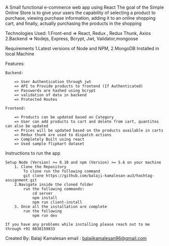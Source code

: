 A Small functional e-commerce web app using React 
The goal of the Simple Online Store is to give your users the capability of selecting a product to purchase, viewing purchase information, adding it to an online shopping cart, and finally, actually purchasing the products in the shopping 

Technologies Used:
    1.Front-end =>  React, Redux , Redux Thunk, Axios
    2.Backend => Nodejs, Express, Bcrypt, Jwt, Validator,mongoose
  
 Requirements 
    1.Latest versions of Node and NPM,
    2.MongoDB Installed in local Machine
  
Features:

    Backend:

        => User Authentication through jwt
        => API to Provide products to frontend (If Authenticated)
        => Passwords are hashed using bcrypt
        => validation of data in backend
        => Protected Routes
    
    Frontend:

        => Products can be updated based on Category
        => User can add products to cart and delete from cart, quantites can also be updated
        => Prices will be updated based on the products available in carts
        => Redux thunk are used to dispatch actions
        => Completely Built using react
        => Used sample flipkart dataset
        
Instructions to run the app

    Setup Node (Version) >= 8.10 and npm (Version) >= 5.6 on your machine
        1. Clone the Repository
            To clone run the following command
            git clone https://github.com/balaji-kamalesan-au3/hashtag-assignment.git
        2.Navigate inside the cloned folder
            run the following commands:
                cd server
                npm install
                npm run client-install
        3. Once all the installation are complete
            run the following
                npm run dev

    If you have any problems while installing please reach out to me through +91 8838159833


Created By:
Balaji Kamalesan
email : balajikamalesan96@gmail.com